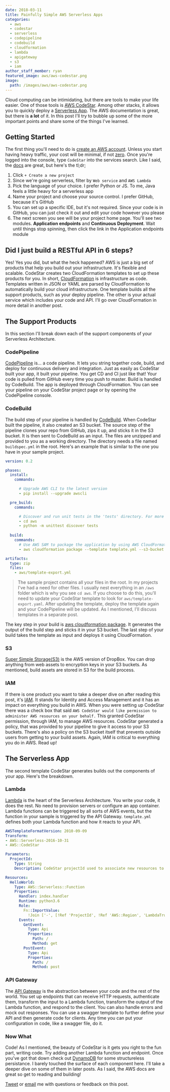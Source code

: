 ```yaml
---
date: 2018-03-11
title: Painfully Simple AWS Serverless Apps
categories:
  - aws
  - codestar
  - serverless
  - codepipeline
  - codebuild
  - cloudformation
  - lambda
  - apigateway
  - s3
  - iam
author_staff_member: ryan
featured_image: aws/aws-codestar.png
image:
  path: /images/aws/aws-codestar.png
---
```


Cloud computing can be intimidating, but there are tools to make your life easier. One of those tools is [AWS CodeStar](https://aws.amazon.com/codestar/). Among other stacks, it allows you to quickly deploy a [Serverless App](https://aws.amazon.com/serverless/?nc1=f_dr). The AWS documentation is great, but there is **a lot** of it. In this post I'll try to bubble up some of the more important points and share some of the things I've learned.

## Getting Started

The first thing you'll need to do is [create an AWS account](https://portal.aws.amazon.com/billing/signup#/start). Unless you start having heavy traffic, your cost will be minimal, if not [zero](https://aws.amazon.com/free/). Once you're logged into the console, type `CodeStar` into the services search. Like I said, the [docs](https://docs.aws.amazon.com/codestar/latest/userguide/setting-up.html) are great, but here's the tl;dr;

1. Click `+ Create a new project`
2. Since we're going serverless, filter by `Web service` and `AWS Lambda`
3. Pick the language of your choice. I prefer Python or JS. To me, Java feels a little heavy for a serverless app
4. Name your project and choose your source control. I prefer GitHub, because it's GitHub
5. You can set up a specific IDE, but it's not required. Since your code is in GitHub, you can just check it out and edit your code however you please
6. The next screen you see will be your project home page. You'll see two modules. **Application endpoints** and **Continuous Deployment**. Wait until things stop spinning, then click the link in the Application endpoints module

## Did I just build a RESTful API in 6 steps?

Yes! Yes you did, but what the heck happened? AWS is just a big set of products that help you build out your infrastructure. It's flexible and scalable. CodeStar creates two CloudFormation templates to set up these products for you. In short, [CloudFormation](https://aws.amazon.com/cloudformation/) is infrastructure as code. Templates written in JSON or YAML are parsed by CloudFormation to automatically build your cloud infrastructure. One template builds all the support products, such as your deploy pipeline. The other is your actual service which includes your code and API. I'll go over CloudFormation in more detail in another post.

## The Support Products

In this section I'll break down each of the support components of your Serverless Architecture.

### CodePipeline

[CodePipeline](https://aws.amazon.com/codepipeline/) is... a code pipeline. It lets you string together code, build, and deploy for continuous delivery and integration. Just as easily as CodeStar built your app, it built your pipeline. You get CD and CI just like that! Your code is pulled from GitHub every time you push to master. Build is handled by CodeBuild. The app is deployed through CloudFormation. You can see your pipeline on your CodeStar project page or by opening the CodePipeline console.

### CodeBuild

The build step of your pipeline is handled by [CodeBuild](https://aws.amazon.com/codebuild/). When CodeStar built the pipeline, it also created an S3 bucket. The source step of the pipeline clones your repo from GitHub, zips it up, and sticks it in the S3 bucket. It is then sent to CodeBuild as an input. The files are unzipped and provided to you as a working directory. The directory needs a file named `buildspec.yml` in the root. Here's an example that is similar to the one you have in your sample project.

```yaml
version: 0.2

phases:
  install:
    commands:

      # Upgrade AWS CLI to the latest version
      - pip install --upgrade awscli

  pre_build:
    commands:

      # Discover and run unit tests in the 'tests' directory. For more information, see <https://docs.python.org/3/library/unittest.html#test-discovery>
      - cd aws
      - python -m unittest discover tests
  
  build:
    commands:
      # Use AWS SAM to package the application by using AWS CloudFormation
      - aws cloudformation package --template template.yml --s3-bucket $S3_BUCKET --output-template template-export.yml

artifacts:
  type: zip
  files:
    - aws/template-export.yml
```

> The sample project contains all your files in the root. In my projects I've had a need for other files. I usually nest everything in an `/aws` folder which is why you see `cd aws`. If you choose to do this, you'll need to update your CodeStar template to look for `aws/template-export.yaml`. After updating the template, deploy the template again and your CodePipeline will be updated. As I mentioned, I'll discuss templates in a separate post.

The key step in your build is [aws cloudformation package](https://docs.aws.amazon.com/cli/latest/reference/cloudformation/package.html). It generates the output of the build step and sticks it in your S3 bucket. The last step of your build takes the template as input and deploys it using CloudFormation.

### S3

[Super Simple Storage(S3)](https://aws.amazon.com/s3/) is the AWS version of DropBox. You can drop anything from web assets to encryption keys in your S3 buckets. As mentioned, build assets are stored in S3 for the build process.

### IAM

If there is one product you want to take a deeper dive on after reading this post, it's [IAM](https://aws.amazon.com/iam/). It stands for Identity and Access Management and it has an impact on everything you build in AWS. When you were setting up CodeStar there was a check box that said `AWS CodeStar would like permission to administer AWS resources on your behalf.` This granted CodeStar permission, through IAM, to manage AWS resources. CodeStar generated a policy, that was provided to your pipeline to give it access to your S3 buckets. There's also a policy on the S3 bucket itself that prevents outside users from getting to your build assets. Again, IAM is critical to everything you do in AWS. Read up!

## The Serverless App

The second template CodeStar generates builds out the components of your app. Here's the breakdown.

### Lambda

[Lambda](https://aws.amazon.com/lambda/) is the heart of the Serverless Architecture. You write your code, it does the rest. No need to provision servers or configure an app container. Lambda functions can be triggered by all sorts of AWS events, but the function in your sample is triggered by the API Gateway. `template.yml` defines both your Lambda function and how it reacts to your API.

```yaml
AWSTemplateFormatVersion: 2010-09-09
Transform:
- AWS::Serverless-2016-10-31
- AWS::CodeStar

Parameters:
  ProjectId:
    Type: String
    Description: CodeStar projectId used to associate new resources to team members

Resources:
  HelloWorld:
    Type: AWS::Serverless::Function
    Properties:
      Handler: index.handler
      Runtime: python3.6
      Role:
        Fn::ImportValue:
          !Join ['-', [!Ref 'ProjectId', !Ref 'AWS::Region', 'LambdaTrustRole']]
      Events:
        GetEvent:
          Type: Api
          Properties:
            Path: /
            Method: get
        PostEvent:
          Type: Api
          Properties:
            Path: /
            Method: post
```

### API Gateway

The [API Gateway](https://aws.amazon.com/api-gateway/) is the abstraction between your code and the rest of the world. You set up endpoints that can receive HTTP requests, authenticate them, transform the input to a Lambda function, transform the output of the Lambda function, and respond to the client. You can also handle errors and mock out responses. You can use a swagger template to further define your API and then generate code for clients. Any time you can put your configuration in code, like a swagger file, do it.

### Now What

Code! As I mentioned, the beauty of CodeStar is it gets you right to the fun part, writing code. Try adding another Lambda function and endpoint. Once you've got that down check out [DynamoDB](https://aws.amazon.com/dynamodb/) for some structureless persistance. I barely touched the surface of each component here. I'll take a deeper dive on some of them in later posts. As I said, the AWS docs are great so get to reading and building!

[Tweet](https://twitter.com/rootbur) or [email](mailto:ryan@base11studios.com) me with questions or feedback on this post.